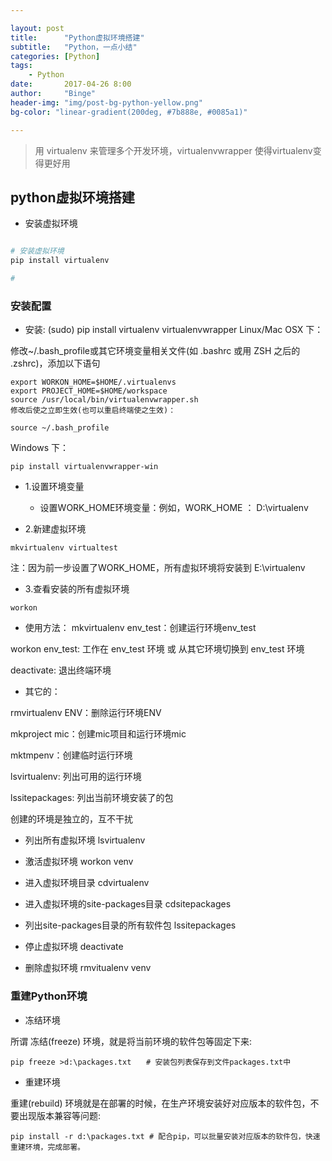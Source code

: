 ```yaml
---

layout: post
title:      "Python虚拟环境搭建"
subtitle:   "Python，一点小结"
categories: [Python]
tags:       
    - Python
date:       2017-04-26 8:00
author:     "Binge"
header-img: "img/post-bg-python-yellow.png"
bg-color: "linear-gradient(200deg, #7b888e, #0085a1)"

---
```


>用 virtualenv 来管理多个开发环境，virtualenvwrapper 使得virtualenv变得更好用


## python虚拟环境搭建

* 安装虚拟环境

```python

# 安装虚拟环境
pip install virtualenv

# 
```

### 安装配置

* 安装:
(sudo) pip install virtualenv virtualenvwrapper
Linux/Mac OSX 下：

修改~/.bash_profile或其它环境变量相关文件(如 .bashrc 或用 ZSH 之后的 .zshrc)，添加以下语句
```
export WORKON_HOME=$HOME/.virtualenvs
export PROJECT_HOME=$HOME/workspace
source /usr/local/bin/virtualenvwrapper.sh
修改后使之立即生效(也可以重启终端使之生效)：

source ~/.bash_profile
```

Windows 下：
```
pip install virtualenvwrapper-win
```

* 1.设置环境变量
    - 设置WORK_HOME环境变量：例如，WORK_HOME ： D:\virtualenv
    
* 2.新建虚拟环境
```
mkvirtualenv virtualtest
```
注：因为前一步设置了WORK_HOME，所有虚拟环境将安装到 E:\virtualenv
* 3.查看安装的所有虚拟环境
```
workon
```

* 使用方法：
mkvirtualenv env_test：创建运行环境env_test

workon env_test: 工作在 env_test 环境 或 从其它环境切换到 env_test 环境

deactivate: 退出终端环境



* 其它的：

rmvirtualenv ENV：删除运行环境ENV

mkproject mic：创建mic项目和运行环境mic

mktmpenv：创建临时运行环境

lsvirtualenv: 列出可用的运行环境

lssitepackages: 列出当前环境安装了的包

创建的环境是独立的，互不干扰


* 列出所有虚拟环境
lsvirtualenv

* 激活虚拟环境
workon venv
　
* 进入虚拟环境目录
cdvirtualenv

* 进入虚拟环境的site-packages目录
cdsitepackages

* 列出site-packages目录的所有软件包
lssitepackages

* 停止虚拟环境
deactivate

*  删除虚拟环境
rmvitualenv venv

### 重建Python环境

* 冻结环境

所谓 冻结(freeze) 环境，就是将当前环境的软件包等固定下来:
```
pip freeze >d:\packages.txt　　# 安装包列表保存到文件packages.txt中　
```

* 重建环境

重建(rebuild) 环境就是在部署的时候，在生产环境安装好对应版本的软件包，不要出现版本兼容等问题:
```
pip install -r d:\packages.txt # 配合pip，可以批量安装对应版本的软件包，快速重建环境，完成部署。
```



